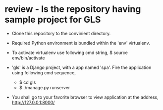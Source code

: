 # review - Is the repository having sample project for GLS

- Clone this repository to the convinient directory.
- Required Python environment is bundled within the 'env' virtualenv.

- To activate virtualenv use following cmd string,
	$ source env/bin/activate

- 'gls' is a Django project, with a app named 'spa'. Fire the application using following cmd sequence,
	- $ cd gls
	- $ ./manage.py runserver
	
- You shall go to your favorite browser to view application at the address,
	http://127.0.0.1:8000/
